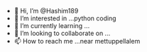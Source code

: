 - 👋 Hi, I’m @Hashim189
- 👀 I’m interested in ...python coding
- 🌱 I’m currently learning ...
- 💞️ I’m looking to collaborate on ...
- 📫 How to reach me ...near mettuppellalem

<!---
Hashim189/Hashim189 is a ✨ special ✨ repository because its `README.md` (this file) appears on your GitHub profile.
You can click the Preview link to take a look at your changes.
--->
